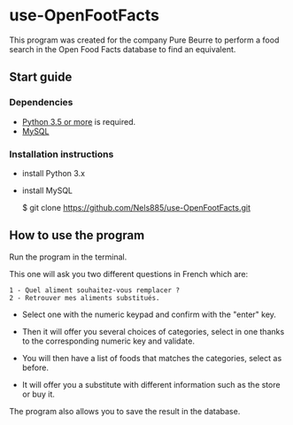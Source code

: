 # use-OpenFootFacts

This program was created for the company Pure Beurre to perform a food search in the Open Food Facts database to find an equivalent.

## Start guide

### Dependencies

* [Python 3.5 or more](https://www.python.org) is required.
* [MySQL](https://www.mysql.com/fr/)

### Installation instructions

* install Python 3.x
* install MySQL


    $ git clone https://github.com/Nels885/use-OpenFootFacts.git


## How to use the program

Run the program in the terminal.

This one will ask you two different questions in French which are:

    1 - Quel aliment souhaitez-vous remplacer ? 
    2 - Retrouver mes aliments substitués.

* Select one with the numeric keypad and confirm with the "enter" key.

* Then it will offer you several choices of categories, select in one thanks to the corresponding numeric key and validate.

* You will then have a list of foods that matches the categories, select as before.

* It will offer you a substitute with different information such as the store or buy it.

The program also allows you to save the result in the database.

